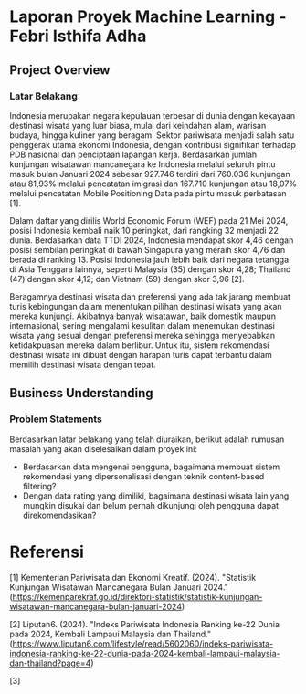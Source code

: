 # Laporan Proyek Machine Learning - Febri Isthifa Adha

## Project Overview

### Latar Belakang

Indonesia merupakan negara kepulauan terbesar di dunia dengan kekayaan destinasi wisata yang luar biasa, mulai dari keindahan alam, warisan budaya, hingga kuliner yang beragam. Sektor pariwisata menjadi salah satu penggerak utama ekonomi Indonesia, dengan kontribusi signifikan terhadap PDB nasional dan penciptaan lapangan kerja. Berdasarkan jumlah kunjungan wisatawan mancanegara ke Indonesia melalui seluruh pintu masuk bulan Januari 2024 sebesar 927.746 terdiri dari 760.036 kunjungan atau 81,93% melalui pencatatan imigrasi dan 167.710 kunjungan atau 18,07% melalui pencatatan Mobile Positioning Data pada pintu masuk perbatasan [1].

Dalam daftar yang dirilis World Economic Forum (WEF) pada 21 Mei 2024, posisi Indonesia kembali naik 10 peringkat, dari rangking 32 menjadi 22 dunia. Berdasarkan data TTDI 2024, Indonesia mendapat skor 4,46 dengan posisi sembilan peringkat di bawah Singapura yang meraih skor 4,76 dan berada di ranking 13. Posisi Indonesia jauh lebih baik dari negara tetangga di Asia Tenggara lainnya, seperti Malaysia (35) dengan skor 4,28; Thailand (47) dengan skor 4,12; dan Vietnam (59) dengan skor 3,96 [2]. 

Beragamnya destinasi wisata dan preferensi yang ada tak jarang membuat turis kebingungan dalam menentukan pilihan destinasi wisata yang akan mereka kunjungi. Akibatnya banyak wisatawan, baik domestik maupun internasional, sering mengalami kesulitan dalam menemukan destinasi wisata yang sesuai dengan preferensi mereka sehingga menyebabkan ketidakpuasan mereka dalam berlibur. Untuk itu, sistem rekomendasi destinasi wisata ini dibuat dengan harapan turis dapat terbantu dalam memilih destinasi wisata dengan tepat.

## Business Understanding

### Problem Statements

Berdasarkan latar belakang yang telah diuraikan, berikut adalah rumusan masalah yang akan diselesaikan dalam proyek ini:
- Berdasarkan data mengenai pengguna, bagaimana membuat sistem rekomendasi yang dipersonalisasi dengan teknik content-based filtering?
- Dengan data rating yang dimiliki, bagaimana destinasi wisata lain yang mungkin disukai dan belum pernah dikunjungi oleh pengguna dapat direkomendasikan?

# Referensi

[1] Kementerian Pariwisata dan Ekonomi Kreatif. (2024). "Statistik Kunjungan Wisatawan Mancanegara Bulan Januari 2024." (https://kemenparekraf.go.id/direktori-statistik/statistik-kunjungan-wisatawan-mancanegara-bulan-januari-2024)

[2] Liputan6. (2024). "Indeks Pariwisata Indonesia Ranking ke-22 Dunia pada 2024, Kembali Lampaui Malaysia dan Thailand." (https://www.liputan6.com/lifestyle/read/5602060/indeks-pariwisata-indonesia-ranking-ke-22-dunia-pada-2024-kembali-lampaui-malaysia-dan-thailand?page=4)

[3]
